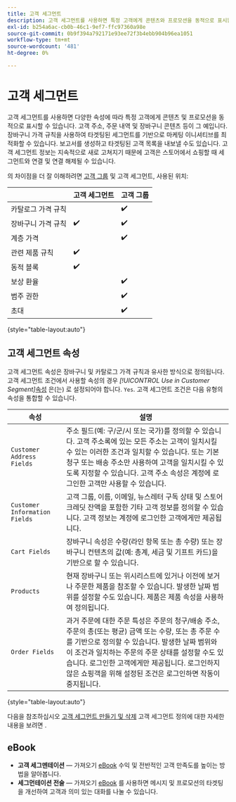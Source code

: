 ```yaml
---
title: 고객 세그먼트
description: 고객 세그먼트를 사용하면 특정 고객에게 콘텐츠와 프로모션을 동적으로 표시할 수 있습니다.
exl-id: b254a6ac-cb0b-46c1-9ef7-ffc97360a98e
source-git-commit: 0b9f394a792171e93ee72f3b4ebb904b96ea1051
workflow-type: tm+mt
source-wordcount: '481'
ht-degree: 0%

---
```


# 고객 세그먼트

고객 세그먼트를 사용하면 다양한 속성에 따라 특정 고객에게 콘텐츠 및 프로모션을 동적으로 표시할 수 있습니다. 고객 주소, 주문 내역 및 장바구니 콘텐츠 등이 그 예입니다. 장바구니 가격 규칙을 사용하여 타겟팅된 세그먼트를 기반으로 마케팅 이니셔티브를 최적화할 수 있습니다. 보고서를 생성하고 타겟팅된 고객 목록을 내보낼 수도 있습니다. 고객 세그먼트 정보는 지속적으로 새로 고쳐지기 때문에 고객은 스토어에서 쇼핑할 때 세그먼트와 연결 및 연결 해제될 수 있습니다.

의 차이점을 더 잘 이해하려면 [고객 그룹](../customers/customer-groups.md) 및 고객 세그먼트, 사용된 위치:

|  | 고객 세그먼트 | 고객 그룹 |
|--- |--- |--- |
| 카탈로그 가격 규칙 |  | ✔️ |
| 장바구니 가격 규칙 | ✔️ | ✔️ |
| 계층 가격 |  | ✔️ |
| 관련 제품 규칙 | ✔️ |  |
| 동적 블록 | ✔️ |  |
| 보상 환율 |  | ✔️ |
| 범주 권한 |  | ✔️ |
| 초대 |  | ✔️ |

{style="table-layout:auto"}

## 고객 세그먼트 속성

고객 세그먼트 속성은 장바구니 및 카탈로그 가격 규칙과 유사한 방식으로 정의됩니다. 고객 세그먼트 조건에서 사용할 속성의 경우 _[!UICONTROL Use in Customer Segment]_[속성](attribute-properties.md#) 은(는) 로 설정되어야 합니다. `Yes`. 고객 세그먼트 조건은 다음 유형의 속성을 통합할 수 있습니다.

| 속성 | 설명 |
|---|---|
| `Customer Address Fields` | 주소 필드(예: 구/군/시 또는 국가)를 정의할 수 있습니다. 고객 주소록에 있는 모든 주소는 고객이 일치시킬 수 있는 이러한 조건과 일치할 수 있습니다. 또는 기본 청구 또는 배송 주소만 사용하여 고객을 일치시킬 수 있도록 지정할 수 있습니다. 고객 주소 속성은 계정에 로그인한 고객만 사용할 수 있습니다. |
| `Customer Information Fields` | 고객 그룹, 이름, 이메일, 뉴스레터 구독 상태 및 스토어 크레딧 잔액을 포함한 기타 고객 정보를 정의할 수 있습니다. 고객 정보는 계정에 로그인한 고객에게만 제공됩니다. |
| `Cart Fields` | 장바구니 속성은 수량(라인 항목 또는 총 수량) 또는 장바구니 컨텐츠의 값(예: 총계, 세금 및 기프트 카드)을 기반으로 할 수 있습니다. |
| `Products` | 현재 장바구니 또는 위시리스트에 있거나 이전에 보거나 주문한 제품을 참조할 수 있습니다. 발생한 날짜 범위를 설정할 수도 있습니다. 제품은 제품 속성을 사용하여 정의됩니다. |
| `Order Fields` | 과거 주문에 대한 주문 특성은 주문의 청구/배송 주소, 주문의 총(또는 평균) 금액 또는 수량, 또는 총 주문 수를 기반으로 정의할 수 있습니다. 발생한 날짜 범위와 이 조건과 일치하는 주문의 주문 상태를 설정할 수도 있습니다. 로그인한 고객에게만 제공됩니다. 로그인하지 않은 쇼핑객을 위해 설정된 조건은 로그인하면 작동이 중지됩니다. |

{style="table-layout:auto"}

다음을 참조하십시오 [고객 세그먼트 만들기 및 삭제](../customers/customer-segment-create.md) 고객 세그먼트 정의에 대한 자세한 내용을 보려면 .

## eBook

- **고객 세그멘테이션** — 가져오기 [eBook](https://business.adobe.com/resources/identifying-your-most-profitable-customers-introduction-customer-segmentation.html) 수익 및 전반적인 고객 만족도를 높이는 방법을 알아봅니다.
- **세그먼테이션 전술** — 가져오기 [eBook](https://business.adobe.com/resources/3-segmentation-tactics-ignite-conversion.html) 를 사용하면 메시지 및 프로모션의 타겟팅을 개선하여 고객과 의미 있는 대화를 나눌 수 있습니다.
